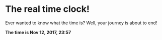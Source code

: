 # The real time clock!

Ever wanted to know what the time is? Well, your journey is about to end!

**The time is Nov 12, 2017, 23:57**